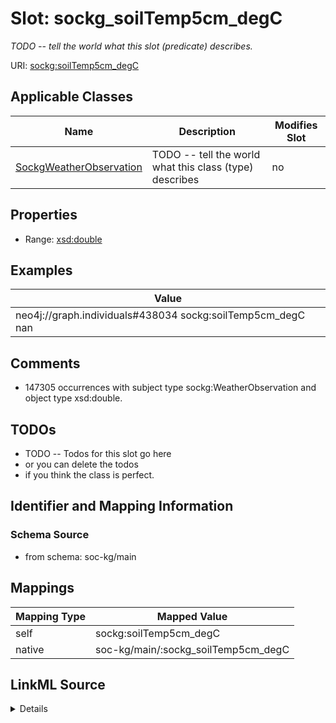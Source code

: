 

# Slot: sockg_soilTemp5cm_degC


_TODO -- tell the world what this slot (predicate) describes._





URI: [sockg:soilTemp5cm_degC](http://www.semanticweb.org/sockg/ontologies/2024/0/soil-carbon-ontology/soilTemp5cm_degC)



<!-- no inheritance hierarchy -->





## Applicable Classes

| Name | Description | Modifies Slot |
| --- | --- | --- |
| [SockgWeatherObservation](../classes/SockgWeatherObservation.md) | TODO -- tell the world what this class (type) describes |  no  |







## Properties

* Range: [xsd:double](http://www.w3.org/2001/XMLSchema#double)






## Examples

| Value |
| --- |
| neo4j://graph.individuals#438034 sockg:soilTemp5cm_degC nan |

## Comments

* 147305 occurrences with subject type sockg:WeatherObservation and object type xsd:double.

## TODOs

* TODO -- Todos for this slot go here
* or you can delete the todos
* if you think the class is perfect.

## Identifier and Mapping Information







### Schema Source


* from schema: soc-kg/main




## Mappings

| Mapping Type | Mapped Value |
| ---  | ---  |
| self | sockg:soilTemp5cm_degC |
| native | soc-kg/main/:sockg_soilTemp5cm_degC |




## LinkML Source

<details>
```yaml
name: sockg_soilTemp5cm_degC
description: TODO -- tell the world what this slot (predicate) describes.
todos:
- TODO -- Todos for this slot go here
- or you can delete the todos
- if you think the class is perfect.
comments:
- 147305 occurrences with subject type sockg:WeatherObservation and object type xsd:double.
examples:
- value: neo4j://graph.individuals#438034 sockg:soilTemp5cm_degC nan
from_schema: soc-kg/main
rank: 1000
slot_uri: sockg:soilTemp5cm_degC
alias: sockg_soilTemp5cm_degC
domain_of:
- sockg_WeatherObservation
range: double

```
</details>